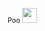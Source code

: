 Poo <img src="https://cdn.jsdelivr.net/gh/devicons/devicon/icons/csharp/csharp-plain.svg" height="30" width="30"/>
